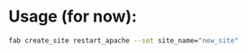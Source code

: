 Usage (for now):
================

```bash
fab create_site restart_apache --set site_name="new_site"
```


